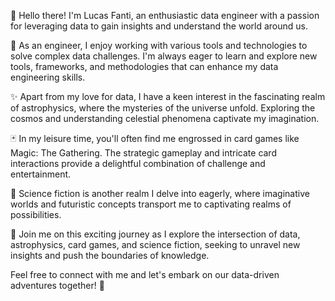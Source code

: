 👋 Hello there! I'm Lucas Fanti, an enthusiastic data engineer with a passion for leveraging data to gain insights and understand the world around us.

🔧 As an engineer, I enjoy working with various tools and technologies to solve complex data challenges. I'm always eager to learn and explore new tools, frameworks, and methodologies that can enhance my data engineering skills.

✨ Apart from my love for data, I have a keen interest in the fascinating realm of astrophysics, where the mysteries of the universe unfold. Exploring the cosmos and understanding celestial phenomena captivate my imagination.

🃏 In my leisure time, you'll often find me engrossed in card games like Magic: The Gathering. The strategic gameplay and intricate card interactions provide a delightful combination of challenge and entertainment.

🚀 Science fiction is another realm I delve into eagerly, where imaginative worlds and futuristic concepts transport me to captivating realms of possibilities.

🌌 Join me on this exciting journey as I explore the intersection of data, astrophysics, card games, and science fiction, seeking to unravel new insights and push the boundaries of knowledge.

Feel free to connect with me and let's embark on our data-driven adventures together! 🌟
